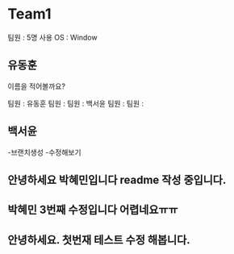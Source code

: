 # Team1
팀원 : 5명
사용 OS : Window

## 유동훈
이름을 적어볼까요?

팀원 : 유동훈
팀원 :
팀원 : 백서윤
팀원 :
팀원 :


## 백서윤
-브랜치생성
-수정해보기

## 안녕하세요 박혜민입니다 readme 작성 중입니다.
## 박혜민 3번째 수정입니다 어렵네요ㅠㅠ

## 안녕하세요. 첫번재 테스트 수정 해봅니다.





